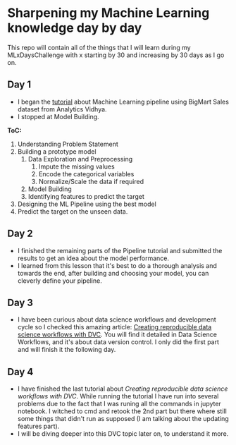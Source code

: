 # Sharpening my Machine Learning knowledge day by day
This repo will contain all of the things that I will learn during my MLxDaysChallenge with x starting by 30 and increasing by 30 days as I go on.

## Day 1
- I began the [tutorial](https://www.analyticsvidhya.com/blog/2020/01/build-your-first-machine-learning-pipeline-using-scikit-learn/?utm_source=feedburner) about Machine Learning pipeline using BigMart Sales dataset from Analytics Vidhya.
- I stopped at Model Building.  

**ToC:** 
1. Understanding Problem Statement
2. Building a prototype model
    1. Data Exploration and Preprocessing
        1. Impute the missing values
        2. Encode the categorical variables
        3. Normalize/Scale the data if required
    2. Model Building
    3. Identifying features to predict the target
3. Designing the ML Pipeline using the best model
4. Predict the target on the unseen data.
  
## Day 2
- I finished the remaining parts of the Pipeline tutorial and submitted the results to get an idea about the model performance.
- I learned from this lesson that it's best to do a thorough analysis and towards the end, after building and choosing your model, you can cleverly define your pipeline.

## Day 3
- I have been curious about data science workflows and development cycle so I checked this amazing article: 
[Creating reproducible data science workflows with DVC](https://medium.com/y-data-stories/creating-reproducible-data-science-workflows-with-dvc-3bf058e9797b).
You will find it detailed in Data Science Workflows, and it's about data version control. I only did the first part and will finish it the following day. 

## Day 4
- I have finished the last tutorial about *Creating reproducible data science workflows with DVC*. While running the tutorial I have run into several problems due to the fact that I was runing all the commands in jupyter notebook. I witched to cmd and retook the 2nd part but there where still some things that didn't run as supposed (I am talking about the updating features part).
- I will be diving deeper into this DVC topic later on, to understand it more.